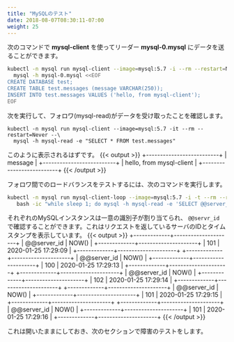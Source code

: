 ```yaml
---
title: "MySQLのテスト"
date: 2018-08-07T08:30:11-07:00
weight: 25
---
```

<!--
You can use **mysql-client** to send some data to the leader, **mysql-0.mysql**
by following command.
-->
次のコマンドで **mysql-client** を使ってリーダー **mysql-0.mysql** にデータを送ることができます。
```sh
kubectl -n mysql run mysql-client --image=mysql:5.7 -i --rm --restart=Never --\
  mysql -h mysql-0.mysql <<EOF
CREATE DATABASE test;
CREATE TABLE test.messages (message VARCHAR(250));
INSERT INTO test.messages VALUES ('hello, from mysql-client');
EOF

```

<!--
Run the following to test followers (mysql-read) received the data.
-->
次を実行して、フォロワ(mysql-read)がデータを受け取ったことを確認します。
```
kubectl -n mysql run mysql-client --image=mysql:5.7 -it --rm --restart=Never --\
  mysql -h mysql-read -e "SELECT * FROM test.messages"
```
<!--
The output should look like this.
-->
このように表示されるはずです。
{{< output >}}
+--------------------------+
| message                  |
+--------------------------+
| hello, from mysql-client |
+--------------------------+
{{< /output >}}

<!--
To test load balancing across followers, run the following command.
-->
フォロワ間でのロードバランスをテストするには、次のコマンドを実行します。
```sh
kubectl -n mysql run mysql-client-loop --image=mysql:5.7 -i -t --rm --restart=Never --\
   bash -ic "while sleep 1; do mysql -h mysql-read -e 'SELECT @@server_id,NOW()'; done"
```

<!--
Each MySQL instance is assigned a unique identifier, and it can be retrieved using `@@server_id`. It will print the server id serving the request and the timestamp.
-->
それぞれのMySQLインスタンスは一意の識別子が割り当てられ、 `@@servr_id` で確認することができます。これはリクエストを返しているサーバのIDとタイムスタンプを表示しています。
{{< output >}}
+-------------+---------------------+
| @@server_id | NOW()               |
+-------------+---------------------+
|         101 | 2020-01-25 17:29:09 |
+-------------+---------------------+
+-------------+---------------------+
| @@server_id | NOW()               |
+-------------+---------------------+
|         100 | 2020-01-25 17:29:13 |
+-------------+---------------------+
+-------------+---------------------+
| @@server_id | NOW()               |
+-------------+---------------------+
|         102 | 2020-01-25 17:29:14 |
+-------------+---------------------+
+-------------+---------------------+
| @@server_id | NOW()               |
+-------------+---------------------+
|         101 | 2020-01-25 17:29:15 |
+-------------+---------------------+
+-------------+---------------------+
| @@server_id | NOW()               |
+-------------+---------------------+
|         101 | 2020-01-25 17:29:16 |
+-------------+---------------------+
{{< /output >}}

<!--
Leave this open in a separate window while you test failure in the next section.
-->
これは開いたままにしておき、次のセクションで障害のテストをします。